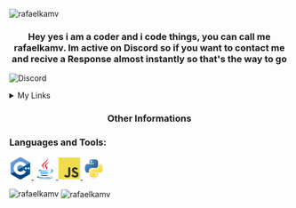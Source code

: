 <p align="left"> <img src="https://komarev.com/ghpvc/?username=rafaelkamv&label=Profile%20views&color=0e75b6&style=flat" alt="rafaelkamv" /> </p>

<h3 align="center">Hey yes i am a coder and i code things, you can call me rafaelkamv. Im active on Discord so if you want to contact me and recive a Response almost instantly so that's the way to go</h3>

![Discord](https://discord.c99.nl/widget/theme-3/239970300853354498.png)

<details>
  <summary>My Links</summary>
 <p align="left">
        <a href="https://www.patreon.com/rafaelkamv" target="blank"><img align="center"
                src="https://raw.githubusercontent.com/rahuldkjain/github-profile-readme-generator/master/src/images/icons/Social/patreon.svg"
                alt="rafaelkamv" height="30" width="40" /></a>
        <a href="https://www.instagram.com/just_monang36/" target="blank"><img align="center"
                src="https://raw.githubusercontent.com/rahuldkjain/github-profile-readme-generator/master/src/images/icons/Social/instagram.svg"
                alt="just monang36" height="30" width="40" /></a>
        <a href="https://discord.com" target="blank"><img align="center"
                src="https://raw.githubusercontent.com/rahuldkjain/github-profile-readme-generator/master/src/images/icons/Social/discord.svg"
                alt="Rafaelkamv#0193" height="30" width="40" /></a>
    </p>
</details>

<h3 align="center">Other Informations</h3>


<h3 align="left">Languages and Tools:</h3>
<p align="left"> <a href="https://www.w3schools.com/cpp/" target="_blank" rel="noreferrer"> <img src="https://raw.githubusercontent.com/devicons/devicon/master/icons/cplusplus/cplusplus-original.svg" alt="cplusplus" width="40" height="40"/> </a> <a href="https://www.java.com" target="_blank" rel="noreferrer"> <img src="https://raw.githubusercontent.com/devicons/devicon/master/icons/java/java-original.svg" alt="java" width="40" height="40"/> </a> <a href="https://developer.mozilla.org/en-US/docs/Web/JavaScript" target="_blank" rel="noreferrer"> <img src="https://raw.githubusercontent.com/devicons/devicon/master/icons/javascript/javascript-original.svg" alt="javascript" width="40" height="40"/> </a> <a href="https://www.python.org" target="_blank" rel="noreferrer"> <img src="https://raw.githubusercontent.com/devicons/devicon/master/icons/python/python-original.svg" alt="python" width="40" height="40"/> </a> </p>

<p><img align="left" src="https://github-readme-stats.vercel.app/api/top-langs?username=rafaelkamv&show_icons=true&locale=en&layout=compact" alt="rafaelkamv" /></p>

<p>&nbsp;<img align="center" src="https://github-readme-stats.vercel.app/api?username=rafaelkamv&show_icons=true&locale=en" alt="rafaelkamv" /></p>
